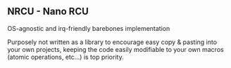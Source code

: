 

## NRCU - Nano RCU

OS-agnostic and irq-friendly barebones implementation

Purposely not written as a library to encourage easy copy & pasting into your own projects,
keeping the code easily modifiable to your own macros (atomic operations, etc...) is top priority.
